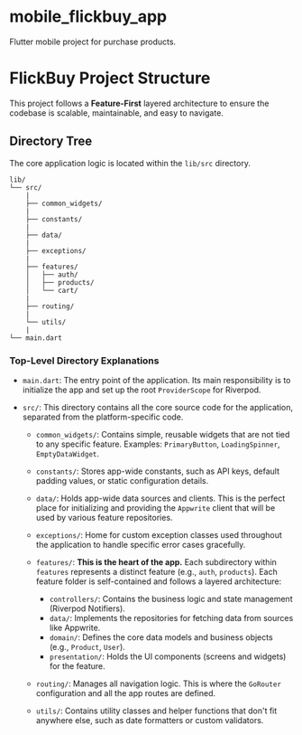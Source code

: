 # mobile_flickbuy_app

Flutter mobile project for purchase products.

# FlickBuy Project Structure

This project follows a **Feature-First** layered architecture to ensure the codebase is scalable, maintainable, and easy to navigate.

## Directory Tree

The core application logic is located within the `lib/src` directory.

```
lib/
└── src/
    |
    ├── common_widgets/
    |
    ├── constants/
    |
    ├── data/
    |
    ├── exceptions/
    |
    ├── features/
    │   ├── auth/
    │   ├── products/
    │   └── cart/
    |
    ├── routing/
    |
    └── utils/
    |
└── main.dart
```

### Top-Level Directory Explanations

* `main.dart`: The entry point of the application. Its main responsibility is to initialize the app and set up the root `ProviderScope` for Riverpod.

* `src/`: This directory contains all the core source code for the application, separated from the platform-specific code.

    * `common_widgets/`: Contains simple, reusable widgets that are not tied to any specific feature. Examples: `PrimaryButton`, `LoadingSpinner`, `EmptyDataWidget`.

    * `constants/`: Stores app-wide constants, such as API keys, default padding values, or static configuration details.

    * `data/`: Holds app-wide data sources and clients. This is the perfect place for initializing and providing the `Appwrite` client that will be used by various feature repositories.

    * `exceptions/`: Home for custom exception classes used throughout the application to handle specific error cases gracefully.

    * `features/`: **This is the heart of the app.** Each subdirectory within `features` represents a distinct feature (e.g., `auth`, `products`). Each feature folder is self-contained and follows a layered architecture:
        * `controllers/`: Contains the business logic and state management (Riverpod Notifiers).
        * `data/`: Implements the repositories for fetching data from sources like Appwrite.
        * `domain/`: Defines the core data models and business objects (e.g., `Product`, `User`).
        * `presentation/`: Holds the UI components (screens and widgets) for the feature.

    * `routing/`: Manages all navigation logic. This is where the `GoRouter` configuration and all the app routes are defined.

    * `utils/`: Contains utility classes and helper functions that don't fit anywhere else, such as date formatters or custom validators.
